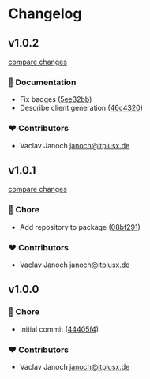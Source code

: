 # Changelog


## v1.0.2

[compare changes](https://github.com/itplusx/sevdesk-api-ts-client/compare/v1.0.1...v1.0.2)

### 📖 Documentation

- Fix badges ([5ee32bb](https://github.com/itplusx/sevdesk-api-ts-client/commit/5ee32bb))
- Describe client generation ([46c4320](https://github.com/itplusx/sevdesk-api-ts-client/commit/46c4320))

### ❤️ Contributors

- Vaclav Janoch <janoch@itplusx.de>

## v1.0.1

[compare changes](https://github.com/itplusx/sevdesk-api-ts-client/compare/v1.0.0...v1.0.1)

### 🏡 Chore

- Add repository to package ([08bf291](https://github.com/itplusx/sevdesk-api-ts-client/commit/08bf291))

### ❤️ Contributors

- Vaclav Janoch <janoch@itplusx.de>

## v1.0.0


### 🏡 Chore

- Initial commit ([44405f4](https://github.com/itplusx/sevdesk-api-ts-client/commit/44405f4))

### ❤️ Contributors

- Vaclav Janoch <janoch@itplusx.de>

